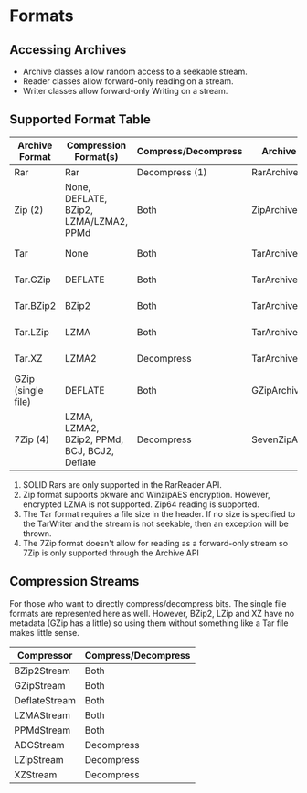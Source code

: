 # Formats

## Accessing Archives

- Archive classes allow random access to a seekable stream.
- Reader classes allow forward-only reading on a stream.
- Writer classes allow forward-only Writing on a stream.

## Supported Format Table

| Archive Format | Compression Format(s) | Compress/Decompress | Archive API | Reader API | Writer API |
| --- | --- | --- | --- | --- | --- |
| Rar | Rar | Decompress (1) | RarArchive | RarReader | N/A |
| Zip (2) | None, DEFLATE, BZip2, LZMA/LZMA2, PPMd | Both | ZipArchive | ZipReader | ZipWriter |
| Tar | None | Both | TarArchive | TarReader | TarWriter (3)  |
| Tar.GZip | DEFLATE | Both | TarArchive | TarReader | TarWriter (3)  |
| Tar.BZip2 | BZip2 | Both | TarArchive | TarReader | TarWriter (3)  |
| Tar.LZip | LZMA | Both | TarArchive | TarReader | TarWriter (3)  |
| Tar.XZ | LZMA2 | Decompress | TarArchive | TarReader | TarWriter (3)  |
| GZip (single file) | DEFLATE | Both | GZipArchive | GZipReader | GZipWriter |
| 7Zip (4) | LZMA, LZMA2, BZip2, PPMd, BCJ, BCJ2, Deflate | Decompress | SevenZipArchive | N/A | N/A |

 1) SOLID Rars are only supported in the RarReader API.
 2) Zip format supports pkware and WinzipAES encryption.  However, encrypted LZMA is not supported.  Zip64 reading is supported.
 3) The Tar format requires a file size in the header.  If no size is specified to the TarWriter and the stream is not seekable, then an exception will be thrown.
 4) The 7Zip format doesn't allow for reading as a forward-only stream so 7Zip is only supported through the Archive API

## Compression Streams

For those who want to directly compress/decompress bits.  The single file formats are represented here as well.  However, BZip2, LZip and XZ have no metadata (GZip has a little) so using them without something like a Tar file makes little sense.

| Compressor | Compress/Decompress |
| --- | --- |
| BZip2Stream | Both |
| GZipStream | Both |
| DeflateStream | Both |
| LZMAStream | Both |
| PPMdStream | Both |
| ADCStream | Decompress |
| LZipStream | Decompress |
| XZStream | Decompress |
